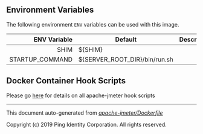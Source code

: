 
## Environment Variables
The following environment `ENV` variables can be used with 
this image. 

| ENV Variable  | Default     | Description
| ------------: | ----------- | ---------------------------------
| SHIM  | ${SHIM}  | 
| STARTUP_COMMAND  | ${SERVER_ROOT_DIR}/bin/run.sh  | 
## Docker Container Hook Scripts
Please go [here](https://github.com/pingidentity/pingidentity-devops-getting-started/tree/master/docs/docker-images/apache-jmeter/hooks/README.md) for details on all apache-jmeter hook scripts

---
This document auto-generated from _[apache-jmeter/Dockerfile](https://github.com/pingidentity/pingidentity-docker-builds/blob/master/apache-jmeter/Dockerfile)_

Copyright (c)  2019 Ping Identity Corporation. All rights reserved.
